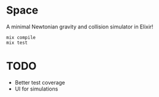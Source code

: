 # Space

A minimal Newtonian gravity and collision simulator in Elixir!

```
mix compile
mix test
```

# TODO

- Better test coverage
- UI for simulations
